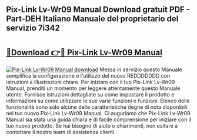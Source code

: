 ## Pix-Link Lv-Wr09 Manual Download gratuit PDF - Part-DEH Italiano Manuale del proprietario del servizio 7i342

# <h2><a href="http://df9shql.blite.top/?on=Pix-Link+Lv-Wr09+Manual">🔗Download 👉🔴 Pix-Link Lv-Wr09 Manual</a></h2>

[![Pix-Link Lv-Wr09 Manual download](https://i.imgur.com/lujVjoI.png)](http://df9shql.blite.top/?on=Pix-Link+Lv-Wr09+Manual)
Messa in servizio questo Manuale semplifica la configurazione e l'utilizzo del nuovo REDDDDDDD con istruzioni e illustrazioni chiare. Per iniziare con il tuo Pix-Link Lv-Wr09 Manual, prenditi un momento per leggere attentamente questo Manuale utente. Fornisce istruzioni dettagliate su come impostare il prodotto e informazioni su come utilizzare le sue varie funzioni e funzioni. Elenco delle funzionalità sono solo alcune delle caratteristiche degne di nota disponibili nel tuo nuovo Pix-Link Lv-Wr09 Manual. Ci auguriamo che Pix-Link Lv-Wr09 Manual sia stata una guida chiara e di facile comprensione per iniziare con il tuo nuovo prodotto. Se hai bisogno di aiuto o chiarimenti, non esitare a contattare il nostro team di assistenza clienti.
